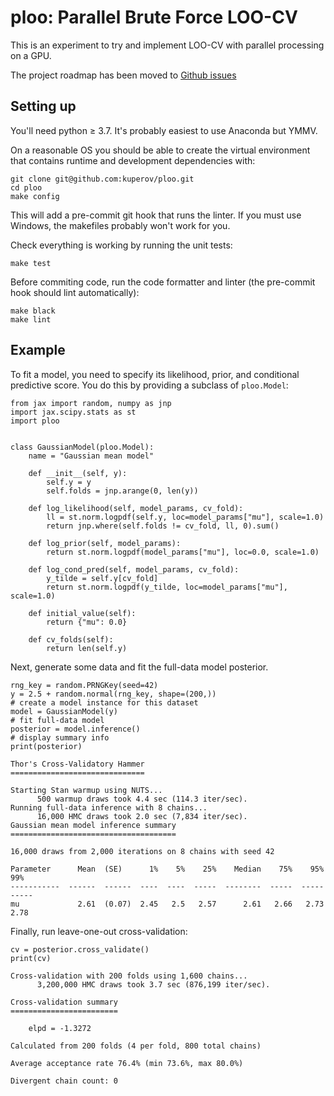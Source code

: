 ploo: Parallel Brute Force LOO-CV
=================================

This is an experiment to try and implement LOO-CV with parallel processing on a GPU.

The project roadmap has been moved to [Github issues](https://github.com/kuperov/ploo/milestones)

Setting up
----------

You'll need python ≥ 3.7. It's probably easiest to use Anaconda but YMMV.

On a reasonable OS you should be able to create the virtual environment that contains runtime and development dependencies with:

    git clone git@github.com:kuperov/ploo.git
    cd ploo
    make config

This will add a pre-commit git hook that runs the linter. If you must use Windows, the makefiles probably won't work for you.

Check everything is working by running the unit tests:

    make test

Before commiting code, run the code formatter and linter (the pre-commit hook should lint automatically):

    make black
    make lint

Example
-------

To fit a model, you need to specify its likelihood, prior, and conditional predictive score.
You do this by providing a subclass of `ploo.Model`:

```{python}
from jax import random, numpy as jnp
import jax.scipy.stats as st
import ploo


class GaussianModel(ploo.Model):
    name = "Gaussian mean model"

    def __init__(self, y):
        self.y = y
        self.folds = jnp.arange(0, len(y))

    def log_likelihood(self, model_params, cv_fold):
        ll = st.norm.logpdf(self.y, loc=model_params["mu"], scale=1.0)
        return jnp.where(self.folds != cv_fold, ll, 0).sum()

    def log_prior(self, model_params):
        return st.norm.logpdf(model_params["mu"], loc=0.0, scale=1.0)

    def log_cond_pred(self, model_params, cv_fold):
        y_tilde = self.y[cv_fold]
        return st.norm.logpdf(y_tilde, loc=model_params["mu"], scale=1.0)

    def initial_value(self):
        return {"mu": 0.0}

    def cv_folds(self):
        return len(self.y)
```

Next, generate some data and fit the full-data model posterior.
```{python}
rng_key = random.PRNGKey(seed=42)
y = 2.5 + random.normal(rng_key, shape=(200,))
# create a model instance for this dataset
model = GaussianModel(y)
# fit full-data model
posterior = model.inference()
# display summary info
print(posterior)
```
```
Thor's Cross-Validatory Hammer
==============================

Starting Stan warmup using NUTS...
      500 warmup draws took 4.4 sec (114.3 iter/sec).
Running full-data inference with 8 chains...
      16,000 HMC draws took 2.0 sec (7,834 iter/sec).
Gaussian mean model inference summary
=====================================

16,000 draws from 2,000 iterations on 8 chains with seed 42

Parameter      Mean  (SE)      1%    5%    25%    Median    75%    95%    99%
-----------  ------  ------  ----  ----  -----  --------  -----  -----  -----
mu             2.61  (0.07)  2.45   2.5   2.57      2.61   2.66   2.73   2.78
```

Finally, run leave-one-out cross-validation:
```{python}
cv = posterior.cross_validate()
print(cv)
```
```
Cross-validation with 200 folds using 1,600 chains...
      3,200,000 HMC draws took 3.7 sec (876,199 iter/sec).

Cross-validation summary
========================

    elpd = -1.3272

Calculated from 200 folds (4 per fold, 800 total chains)

Average acceptance rate 76.4% (min 73.6%, max 80.0%)

Divergent chain count: 0
```

